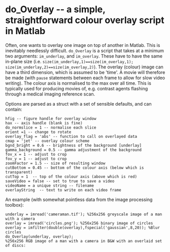 # do_Overlay -- a simple, straightforward colour overlay script in Matlab 

Often, one wants to overlay one image on top of another in Matlab. This is inevitably needlessly difficult. `do_Overlay` is a script that takes at a minimum two arguments: `im_underlay`, and `im_overlay`. These have to have the same in-plane size (i.e. `size(im_underlay,1)==size(im_overlay,1); size(im_underlay,2)==size(im_overlay,2)`). The overlay (colour) image can have a third dimension, which is assumed to be 'time'. A movie will therefore be made (with `pause` statements between each frame to allow for slow video writing). The colour axis is normalised to the max over all time. This is typically used for producing movies of, e.g. contrast agents flashing through a medical imaging reference scan. 

Options are parsed as a struct with a set of sensible defaults, and can contain: 

    hfig -- figure handle for overlay window 
    hax -- axis handle (blank is fine) 
    do_normslice = 1 -- normalise each slice 
    orient =1 -- change to rotate 
    overlay_flag = 'abs' -- function to call on overlayed data
    cmap = 'jet' -- overlay colour scheme 
    bgnd_bright = 0.6 -- brightness of the background [underlay] 
    gamma_background = 0.5 -- gamma adjustment of the background 
    fov_x = 1 -- adjust to crop 
    fov_y = 1 -- adjust to crop 
    zoomFactor = 1.5 -- size of resulting window 
    cutBottom = 0.45 -- bottom of the colour axis (below which is
    transparent)
    cutTop = 1  -- top of the colour axis (above which is red) 
    saveVideo = false -- set to true to save a video 
    videoName = a unique string -- filename 
    overlayString  -- text to write on each video frame 

An example (with somewhat pointless data from the image processing toolbox): 

    underlay = imread('cameraman.tif'); %256x256 greyscale image of a man with a camera
    overlay = imread('circles.png'); %256x256 binary image of circles
    overlay = imfilter(double(overlay),fspecial('gaussian',8,20)); %Blur circles 
    do_Overlay(underlay, overlay); 
    %256x256 RGB image of a man with a camera in B&W with an overlaid set of discs:
    
